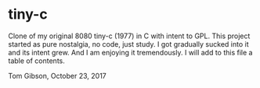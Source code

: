 # tiny-c
Clone of my original 8080 tiny-c (1977) in C with intent to GPL.
This project started as pure nostalgia, no code, just study. I got gradually sucked into it and its intent grew. And I am enjoying it tremendously.
I will add to this file a table of contents.

Tom Gibson, October 23, 2017
